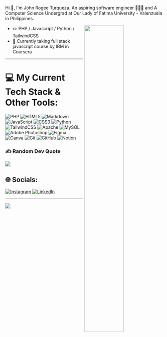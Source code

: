 Hi 👋, I'm John Rogee Turqueza. An aspiring software engineer 🧑🏻‍💻 and A Computer Science Undergrad at Our Lady of Fatima University - Valenzuela in Philippines.

<picture>
    <source media="(prefers-color-scheme: dark)" srcset="https://github-readme-stats.vercel.app/api?username=jrogeet&theme=ayu-mirage&hide_border=false&include_all_commits=true&count_private=true">
    <img align="right" width="50%" src="https://github-readme-stats.vercel.app/api?username=jrogeet&theme=ayu-mirage&hide_border=false&include_all_commits=true&count_private=true">
</picture>

-   :pencil2: PHP / Javascript / Python / TailwindCSS 
-   :seedling: Currently taking full stack javascript course by IBM in Coursera

---

# 💻 My Current Tech Stack & Other Tools:
![PHP](https://img.shields.io/badge/php-%23777BB4.svg?style=for-the-badge&logo=php&logoColor=white) ![HTML5](https://img.shields.io/badge/html5-%23E34F26.svg?style=for-the-badge&logo=html5&logoColor=white) ![Markdown](https://img.shields.io/badge/markdown-%23000000.svg?style=for-the-badge&logo=markdown&logoColor=white) ![JavaScript](https://img.shields.io/badge/javascript-%23323330.svg?style=for-the-badge&logo=javascript&logoColor=%23F7DF1E) ![CSS3](https://img.shields.io/badge/css3-%231572B6.svg?style=for-the-badge&logo=css3&logoColor=white) ![Python](https://img.shields.io/badge/python-3670A0?style=for-the-badge&logo=python&logoColor=ffdd54) ![TailwindCSS](https://img.shields.io/badge/tailwindcss-%2338B2AC.svg?style=for-the-badge&logo=tailwind-css&logoColor=white) ![Apache](https://img.shields.io/badge/apache-%23D42029.svg?style=for-the-badge&logo=apache&logoColor=white) ![MySQL](https://img.shields.io/badge/mysql-4479A1.svg?style=for-the-badge&logo=mysql&logoColor=white) ![Adobe Photoshop](https://img.shields.io/badge/adobe%20photoshop-%2331A8FF.svg?style=for-the-badge&logo=adobe%20photoshop&logoColor=white) ![Figma](https://img.shields.io/badge/figma-%23F24E1E.svg?style=for-the-badge&logo=figma&logoColor=white) ![Canva](https://img.shields.io/badge/Canva-%2300C4CC.svg?style=for-the-badge&logo=Canva&logoColor=white) ![Git](https://img.shields.io/badge/git-%23F05033.svg?style=for-the-badge&logo=git&logoColor=white) ![GitHub](https://img.shields.io/badge/github-%23121011.svg?style=for-the-badge&logo=github&logoColor=white) ![Notion](https://img.shields.io/badge/Notion-%23000000.svg?style=for-the-badge&logo=notion&logoColor=white)

### ✍️ Random Dev Quote
![](https://quotes-github-readme.vercel.app/api?type=horizontal&theme=light)

## 🌐 Socials:
[![Instagram](https://img.shields.io/badge/Instagram-%23E4405F.svg?logo=Instagram&logoColor=white)](https://instagram.com/ruhzhee) [![LinkedIn](https://img.shields.io/badge/LinkedIn-%230077B5.svg?logo=linkedin&logoColor=white)](https://linkedin.com/in/jrogeet) 

---
[![](https://visitcount.itsvg.in/api?id=jrogeet&icon=0&color=1)](https://visitcount.itsvg.in)

<!-- Proudly created with GPRM ( https://gprm.itsvg.in ) -->

